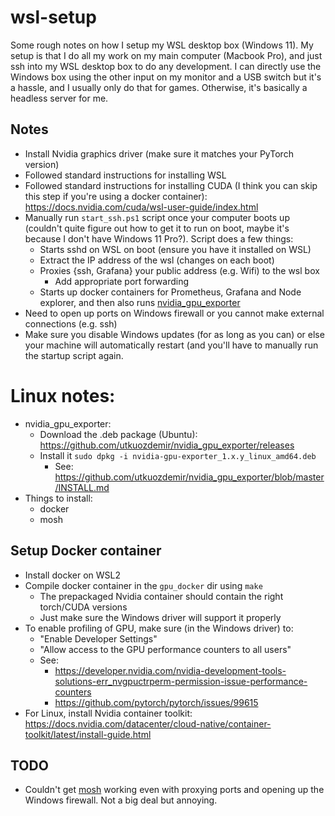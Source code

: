 # wsl-setup

Some rough notes on how I setup my WSL desktop box (Windows 11).  My setup is
that I do all my work on my main computer (Macbook Pro), and just ssh into my
WSL desktop box to do any development.  I can directly use the Windows box
using the other input on my monitor and a USB switch but it's a hassle, and I
usually only do that for games.  Otherwise, it's basically a headless server
for me.


## Notes

* Install Nvidia graphics driver (make sure it matches your PyTorch version)
* Followed standard instructions for installing WSL
* Followed standard instructions for installing CUDA (I think you can skip this step if you're using a docker container):
  https://docs.nvidia.com/cuda/wsl-user-guide/index.html
* Manually run `start_ssh.ps1` script once your computer boots up (couldn't quite figure
  out how to get it to run on boot, maybe it's because I don't have Windows 11
  Pro?).  Script does a few things:
    * Starts sshd on WSL on boot (ensure you have it installed on WSL)
    * Extract the IP address of the wsl (changes on each boot)
    * Proxies {ssh, Grafana} your public address (e.g. Wifi) to the wsl box
        * Add appropriate port forwarding
    * Starts up docker containers for Prometheus, Grafana and Node explorer, and then also runs [nvidia_gpu_exporter](https://github.com/utkuozdemir/nvidia_gpu_exporter)
* Need to open up ports on Windows firewall or you cannot make external connections (e.g. ssh)
* Make sure you disable Windows updates (for as long as you can) or else your
  machine will automatically restart (and you'll have to manually run the
  startup script again.

# Linux notes:

* nvidia_gpu_exporter:
    * Download the .deb package (Ubuntu): https://github.com/utkuozdemir/nvidia_gpu_exporter/releases
    * Install it `sudo dpkg -i nvidia-gpu-exporter_1.x.y_linux_amd64.deb`
        * See: https://github.com/utkuozdemir/nvidia_gpu_exporter/blob/master/INSTALL.md
* Things to install:
    * docker
    * mosh


## Setup Docker container

* Install docker on WSL2
* Compile docker container in the `gpu_docker` dir using `make`
    * The prepackaged Nvidia container should contain the right torch/CUDA versions
    * Just make sure the Windows driver will support it properly
* To enable profiling of GPU, make sure (in the Windows driver) to:
    * "Enable Developer Settings"
    * "Allow access to the GPU performance counters to all users"
    * See: 
        * https://developer.nvidia.com/nvidia-development-tools-solutions-err_nvgpuctrperm-permission-issue-performance-counters
        * https://github.com/pytorch/pytorch/issues/99615
* For Linux, install Nvidia container toolkit: https://docs.nvidia.com/datacenter/cloud-native/container-toolkit/latest/install-guide.html

## TODO

* Couldn't get [mosh](https://mosh.org) working even with proxying ports and
  opening up the Windows firewall.  Not a big deal but annoying.
